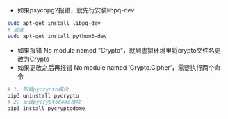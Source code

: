  - 如果psycopg2报错，就先行安装libpq-dev
 ```bash
sudo apt-get install libpq-dev
# 或者
sudo apt-get install python3-dev
```
- 如果报错 No module named "Crypto"，就到虚拟环境里将crypto文件名更改为Crypto
- 如果更改之后再报错 No module named ‘Crypto.Cipher’，需要执行两个命令
```bash
# 1. 卸载pycrypto模块
pip3 uninstall pycrypto
# 2. 安装pycryptodome模块
pip3 install pycryptodome
```

